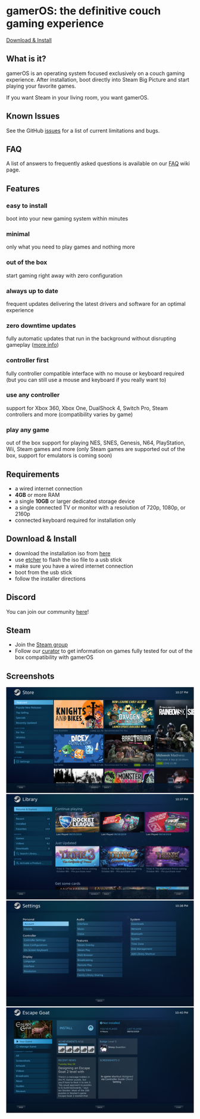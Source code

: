 # gamerOS: the definitive couch gaming experience

[Download & Install](#download--install)

## What is it?
gamerOS is an operating system focused exclusively on a couch gaming experience. After installation, boot directly into Steam Big Picture and start playing your favorite games.

If you want Steam in your living room, you want gamerOS.


## Known Issues
See the GitHub [issues](https://github.com/gamer-os/gamer-os/issues) for a list of current limitations and bugs.

## FAQ
A list of answers to frequently asked questions is available on our [FAQ](https://github.com/gamer-os/gamer-os/wiki/FAQ) wiki page.

## Features

### easy to install
boot into your new gaming system within minutes

### minimal
only what you need to play games and nothing more

### out of the box
start gaming right away with zero configuration

### always up to date
frequent updates delivering the latest drivers and software for an optimal experience

### zero downtime updates
fully automatic updates that run in the background without disrupting gameplay ([more info](https://github.com/gamer-os/frzr))

### controller first
fully controller compatible interface with no mouse or keyboard required (but you can still use a mouse and keyboard if you really want to)

### use any controller
support for Xbox 360, Xbox One, DualShock 4, Switch Pro, Steam controllers and more (compatibility varies by game)

### play any game
out of the box support for playing NES, SNES, Genesis, N64, PlayStation, Wii, Steam games and more (only Steam games are supported out of the box, support for emulators is coming soon)


## Requirements
 - a wired internet connection
 - **4GB** or more RAM
 - a single **10GB** or larger dedicated storage device
 - a single connected TV or monitor with a resolution of 720p, 1080p, or 2160p
 - connected keyboard required for installation only


## Download & Install
 - download the installation iso from [here](https://github.com/gamer-os/install-media/releases/download/2019-09-09/gameros-2019.09.09-x86_64.iso)
 - use [etcher](https://www.balena.io/etcher) to flash the iso file to a usb stick
 - make sure you have a wired internet connection
 - boot from the usb stick
 - follow the installer directions


## Discord

You can join our community [here](https://discord.gg/fKsUbrt)!


## Steam
 - Join the [Steam group](https://steamcommunity.com/groups/gamer-os)
 - Follow our [curator](https://store.steampowered.com/curator/35483972-gamer-os) to get information on games fully tested for out of the box compatibility with gamerOS


## Screenshots

![Store](screenshots/01.png?raw=true)
![Library](screenshots/02.png?raw=true)
![Settings](screenshots/03.png?raw=true)
![Game](screenshots/04.png?raw=true)
